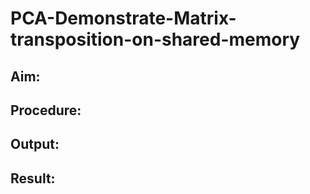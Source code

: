 # PCA-Demonstrate-Matrix-transposition-on-shared-memory

## Aim:

## Procedure:

## Output:

## Result:
